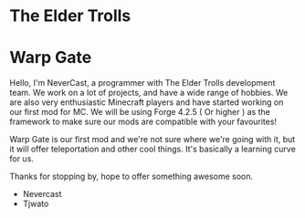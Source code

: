 The Elder Trolls
===============
# Warp Gate #

Hello, I'm NeverCast, a programmer with The Elder Trolls development team. We work on a lot of projects, and have a wide range of hobbies. We are also very enthusiastic Minecraft players and have started working on our first mod for MC. We will be using Forge 4.2.5 ( Or higher ) as the framework to make sure our mods are compatible with your favourites!

Warp Gate is our first mod and we're not sure where we're going with it, but it will offer teleportation and other cool things. It's basically a learning curve for us.

Thanks for stopping by, hope to offer something awesome soon.

- Nevercast
- Tjwato